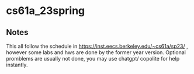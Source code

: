 # cs61a_23spring
## Notes 
This all follow the schedule in https://inst.eecs.berkeley.edu/~cs61a/sp23/ , however some labs and hws are done by the former year version.
Optional promblems are usually not done, you may use chatgpt/ copolite for help instantly.
